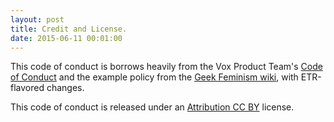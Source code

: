 ```yaml
---
layout: post
title: Credit and License.
date: 2015-06-11 00:01:00
---
```


This code of conduct is borrows heavily from the Vox Product Team's [Code of Conduct](http://expandtheroom.github.io/code-of-conduct/) and the example policy from the [Geek Feminism wiki](http://geekfeminism.wikia.com/wiki/Community_anti-harassment/Policy), with ETR-flavored changes. 

This code of conduct is released under an [Attribution CC BY](https://creativecommons.org/licenses/by/4.0/) license. 
